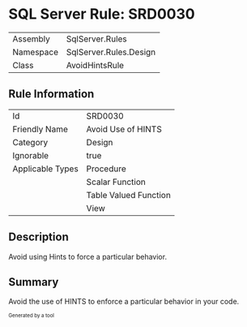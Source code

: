 # SQL Server Rule: SRD0030
  
|    |    |
|----|----|
| Assembly | SqlServer.Rules |
| Namespace | SqlServer.Rules.Design |
| Class | AvoidHintsRule |
  
## Rule Information
  
|    |    |
|----|----|
| Id | SRD0030 |
| Friendly Name | Avoid Use of HINTS |
| Category | Design |
| Ignorable | true |
| Applicable Types | Procedure  |
|   | Scalar Function |
|   | Table Valued Function |
|   | View |
  
## Description
  
Avoid using Hints to force a particular behavior.
  
## Summary
  
Avoid the use of HINTS to enforce a particular behavior in your code.
  
<sub><sup>Generated by a tool</sup></sub>
